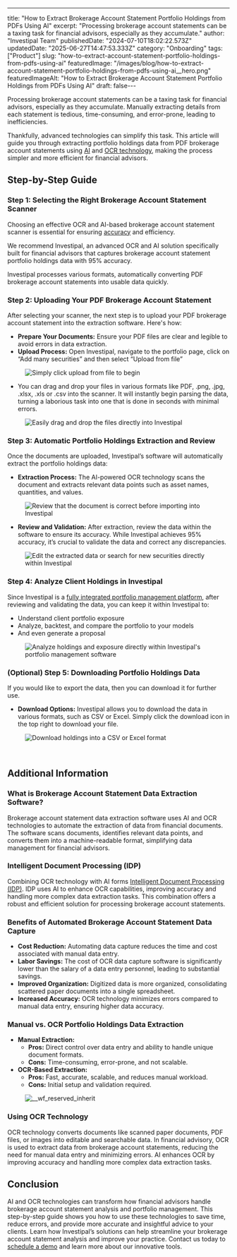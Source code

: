---
title: "How to Extract Brokerage Account Statement Portfolio Holdings from PDFs Using AI"
excerpt: "Processing brokerage account statements can be a taxing task for financial advisors, especially as they accumulate."
author: "Investipal Team"
publishedDate: "2024-07-10T18:02:22.573Z"
updatedDate: "2025-06-27T14:47:53.333Z"
category: "Onboarding"
tags: ["Product"]
slug: "how-to-extract-account-statement-portfolio-holdings-from-pdfs-using-ai"
featuredImage: "/images/blog/how-to-extract-account-statement-portfolio-holdings-from-pdfs-using-ai__hero.png"
featuredImageAlt: "How to Extract Brokerage Account Statement Portfolio Holdings from PDFs Using AI"
draft: false---
<p id="">Processing brokerage account statements can be a taxing task for financial advisors, especially as they accumulate. Manually extracting details from each statement is tedious, time-consuming, and error-prone, leading to inefficiencies.</p><p id="">Thankfully, advanced technologies can simplify this task. This article will guide you through extracting portfolio holdings data from PDF brokerage account statements using <a href="/blog/tag/ai">AI</a> and <a href="/blog/using-ocr-technology-to-automate-account-statement-scanning-for-financial-advisors" id="">OCR technology</a>, making the process simpler and more efficient for financial advisors.</p><h2 id="">Step-by-Step Guide</h2><h3 id=""><strong id="">Step 1: Selecting the Right Brokerage Account Statement Scanner</strong></h3><p id="">Choosing an effective OCR and AI-based brokerage account statement scanner is essential for ensuring <a rel="noopener noreferrer" target="_blank" href="https://www.notion.so/How-to-Extract-Account-Statement-Portfolio-Holdings-from-PDF-Using-AI-40d55b356e804aa9b89e73d874788281?pvs=21" id="">accuracy</a> and efficiency.</p><p id="">We recommend Investipal, an advanced OCR and AI solution specifically built for financial advisors that captures brokerage account statement portfolio holdings data with 95% accuracy.</p><p id="">Investipal processes various formats, automatically converting PDF brokerage account statements into usable data quickly.</p><h3 id=""><strong id="">Step 2: Uploading Your PDF Brokerage Account Statement</strong></h3><p id="">After selecting your scanner, the next step is to upload your PDF brokerage account statement into the extraction software. Here's how:</p><ul id=""><li id=""><strong id="">Prepare Your Documents:</strong> Ensure your PDF files are clear and legible to avoid errors in data extraction.</li><li id=""><strong id="">Upload Process:</strong> Open Investipal, navigate to the portfolio page, click on “Add many securities” and then select “Upload from file”</li></ul><figure id="" class="w-richtext-figure-type-image w-richtext-align-fullwidth" style="max-width:2240px" data-rt-type="image" data-rt-align="fullwidth" data-rt-max-width="2240px"><div id=""><img src="/images/blog/how-to-extract-account-statement-portfol__66e202b675ffaf3f52a7b74f_668ecb3421ae52c87b46a950_.png" loading="lazy" alt="Simply click upload from file to begin" width="auto" height="auto" id=""></div></figure><ul id=""><li id="">You can drag and drop your files in various formats like PDF, .png, .jpg, .xlsx, .xls or .csv into the scanner. It will instantly begin parsing the data, turning a laborious task into one that is done in seconds with minimal errors.</li></ul><figure id="" class="w-richtext-figure-type-image w-richtext-align-fullwidth" style="max-width:2240px" data-rt-type="image" data-rt-align="fullwidth" data-rt-max-width="2240px"><div id=""><img src="/images/blog/how-to-extract-account-statement-portfol__66e202b675ffaf3f52a7b769_668ecb41c1257fbfbb588944_.png" loading="lazy" alt="Easily drag and drop the files directly into Investipal" width="auto" height="auto" id=""></div></figure><h3 id=""><strong id="">Step 3: Automatic Portfolio Holdings Extraction and Review</strong></h3><p id="">Once the documents are uploaded, Investipal’s software will automatically extract the portfolio holdings data:</p><ul id=""><li id=""><strong id="">Extraction Process:</strong> The AI-powered OCR technology scans the document and extracts relevant data points such as asset names, quantities, and values.</li></ul><figure id="" class="w-richtext-figure-type-image w-richtext-align-fullwidth" data-rt-type="image" data-rt-align="fullwidth"><div id=""><img src="/images/blog/how-to-extract-account-statement-portfol__66e202b575ffaf3f52a7b742_668ecb50e314f44e42061fcf_.png" loading="lazy" alt="Review that the document is correct before importing into Investipal" width="auto" height="auto" id=""></div></figure><ul id=""><li id=""><strong id="">Review and Validation:</strong> After extraction, review the data within the software to ensure its accuracy. While Investipal achieves 95% accuracy, it’s crucial to validate the data and correct any discrepancies.</li></ul><figure id="" class="w-richtext-figure-type-image w-richtext-align-fullwidth" data-rt-type="image" data-rt-align="fullwidth"><div id=""><img src="/images/blog/how-to-extract-account-statement-portfol__66e202b675ffaf3f52a7b766_668ecb5d271fe56581be7f5f_.png" loading="lazy" alt="Edit the extracted data or search for new securities directly within Investipal" width="auto" height="auto" id=""></div></figure><h3 id=""><strong id="">Step 4: Analyze Client Holdings in Investipal</strong></h3><p id="">Since Investipal is a <a href="/blog/ultimate-guide-to-wealth-management-software-for-financial-advisors" id="">fully integrated portfolio management platform</a>, after reviewing and validating the data, you can keep it within Investipal to:</p><ul id=""><li id="">Understand client portfolio exposure</li><li id="">Analyze, backtest, and compare the portfolio to your models</li><li id="">And even generate a proposal</li></ul><figure id="" class="w-richtext-figure-type-image w-richtext-align-fullwidth" style="max-width:2240px" data-rt-type="image" data-rt-align="fullwidth" data-rt-max-width="2240px"><div id=""><img src="/images/blog/how-to-extract-account-statement-portfol__66e202b675ffaf3f52a7b763_668ecb69143b45897af5f92b_.png" loading="lazy" alt="Analyze holdings and exposure directly within Investipal's portfolio management software" width="auto" height="auto" id=""></div></figure><h3 id=""><strong id="">(Optional) Step 5: Downloading Portfolio Holdings Data</strong></h3><p id="">If you would like to export the data, then you can download it for further use.</p><ul id=""><li id=""><strong id="">Download Options:</strong> Investipal allows you to download the data in various formats, such as CSV or Excel. Simply click the download icon in the top right to download your file.</li></ul><figure id="" class="w-richtext-figure-type-image w-richtext-align-fullwidth" style="max-width:2240px" data-rt-type="image" data-rt-align="fullwidth" data-rt-max-width="2240px"><div id=""><img src="/images/blog/how-to-extract-account-statement-portfol__66e202b675ffaf3f52a7b752_668ecb77d83b190f6c6cf61b_.png" loading="lazy" alt="Download holdings into a CSV or Excel format" width="auto" height="auto" id=""></div></figure><p id="">‍</p><h2 id="">Additional Information</h2><h3 id=""><strong id="">What is Brokerage Account Statement Data Extraction Software?</strong></h3><p id="">Brokerage account statement data extraction software uses AI and OCR technologies to automate the extraction of data from financial documents. The software scans documents, identifies relevant data points, and converts them into a machine-readable format, simplifying data management for financial advisors.</p><h3 id=""><strong id="">Intelligent Document Processing (IDP)</strong></h3><p id="">Combining OCR technology with AI forms <a rel="noopener noreferrer" target="_blank" href="https://www.abbyy.com/blog/intelligent-document-processing/" id="">Intelligent Document Processing (IDP)</a>. IDP uses AI to enhance OCR capabilities, improving accuracy and handling more complex data extraction tasks. This combination offers a robust and efficient solution for processing brokerage account statements.</p><h3 id=""><strong id="">Benefits of Automated Brokerage Account Statement Data Capture</strong></h3><ul id=""><li id=""><strong id="">Cost Reduction:</strong> Automating data capture reduces the time and cost associated with manual data entry.</li><li id=""><strong id="">Labor Savings:</strong> The cost of OCR data capture software is significantly lower than the salary of a data entry personnel, leading to substantial savings.</li><li id=""><strong id="">Improved Organization:</strong> Digitized data is more organized, consolidating scattered paper documents into a single spreadsheet.</li><li id=""><strong id="">Increased Accuracy:</strong> OCR technology minimizes errors compared to manual data entry, ensuring higher data accuracy.</li></ul><h3 id=""><strong id="">Manual vs. OCR Portfolio Holdings Data Extraction</strong></h3><ul id=""><li id=""><strong id="">Manual Extraction:</strong><ul id=""><li id=""><strong id="">Pros:</strong> Direct control over data entry and ability to handle unique document formats.</li><li id=""><strong id="">Cons:</strong> Time-consuming, error-prone, and not scalable.</li></ul></li><li id=""><strong id="">OCR-Based Extraction:</strong><ul id=""><li id=""><strong id="">Pros:</strong> Fast, accurate, scalable, and reduces manual workload.</li><li id=""><strong id="">Cons:</strong> Initial setup and validation required.</li></ul></li></ul><figure id="" class="w-richtext-figure-type-image w-richtext-align-fullwidth" style="max-width:2240px" data-rt-type="image" data-rt-align="fullwidth" data-rt-max-width="2240px"><div id=""><img src="/images/blog/how-to-extract-account-statement-portfol__66e202b675ffaf3f52a7b755_668ecbaa143b45897af62e04_.png" loading="lazy" alt="__wf_reserved_inherit" width="auto" height="auto" id=""></div></figure><h3 id=""><strong id="">Using OCR Technology</strong></h3><p id="">OCR technology converts documents like scanned paper documents, PDF files, or images into editable and searchable data. In financial advisory, OCR is used to extract data from brokerage account statements, reducing the need for manual data entry and minimizing errors. AI enhances OCR by improving accuracy and handling more complex data extraction tasks.</p><h2 id="">Conclusion</h2><p id="">AI and OCR technologies can transform how financial advisors handle brokerage account statement analysis and portfolio management. This step-by-step guide shows you how to use these technologies to save time, reduce errors, and provide more accurate and insightful advice to your clients. Learn how Investipal’s solutions can help streamline your brokerage account statement analysis and improve your practice. Contact us today to <a href="/book-a-demo" id="">schedule a demo</a> and learn more about our innovative tools.</p><p id="">‍</p>